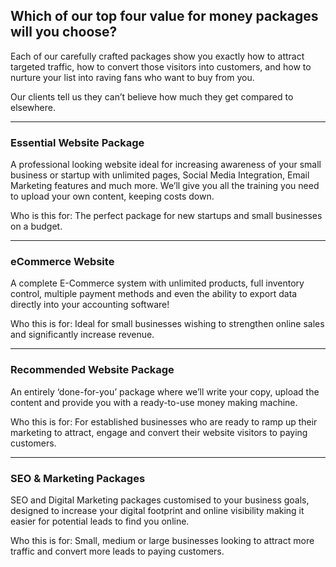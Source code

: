 ## Which of our top four value for money packages will you choose?

Each of our carefully crafted packages show you exactly how to attract targeted traffic, how to convert those visitors into customers, and how to nurture your list into raving fans who want to buy from you.

Our clients tell us they can’t believe how much they get compared to elsewhere.

***

### Essential Website Package

A professional looking website ideal for increasing awareness of your small business or startup with unlimited pages, Social Media Integration, Email Marketing features and much more. We’ll give you all the training you need to upload your own content, keeping costs down.

Who is this for: The perfect package for new startups and small businesses on a budget.

***

### eCommerce Website

A complete E-Commerce system with unlimited products, full inventory control, multiple payment methods and even the ability to export data directly into your accounting software!

Who this is for: Ideal for small businesses wishing to strengthen online sales and significantly increase revenue.

***

### Recommended Website Package

An entirely ‘done-for-you’ package where we’ll write your copy, upload the content and provide you with a ready-to-use money making machine.

Who this is for: For established businesses who are ready to ramp up their marketing to attract, engage and convert their website visitors to paying customers.

***

### SEO & Marketing Packages

SEO and Digital Marketing packages customised to your business goals, designed to increase your digital footprint and online visibility making it easier for potential leads to find you online.

Who this is for: Small, medium or large businesses looking to attract more traffic and convert more leads to paying customers.
